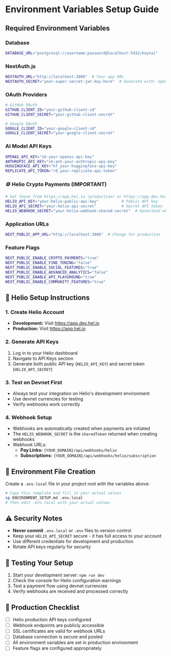 # Environment Variables Setup Guide

## Required Environment Variables

### Database
```bash
DATABASE_URL="postgresql://username:password@localhost:5432/koynai"
```

### NextAuth.js
```bash
NEXTAUTH_URL="http://localhost:3000"  # Your app URL
NEXTAUTH_SECRET="your-super-secret-jwt-key-here"  # Generate with: openssl rand -base64 32
```

### OAuth Providers
```bash
# GitHub OAuth
GITHUB_CLIENT_ID="your-github-client-id"
GITHUB_CLIENT_SECRET="your-github-client-secret"

# Google OAuth  
GOOGLE_CLIENT_ID="your-google-client-id"
GOOGLE_CLIENT_SECRET="your-google-client-secret"
```

### AI Model API Keys
```bash
OPENAI_API_KEY="sk-your-openai-api-key"
ANTHROPIC_API_KEY="sk-ant-your-anthropic-api-key"
HUGGINGFACE_API_KEY="hf_your-huggingface-api-key"
REPLICATE_API_TOKEN="r8_your-replicate-api-token"
```

### 🪙 Helio Crypto Payments (IMPORTANT)
```bash
# Get these from https://app.hel.io (production) or https://app.dev.hel.io (development)
HELIO_API_KEY="your-helio-public-api-key"          # Public API key
HELIO_API_SECRET="your-helio-api-secret"           # Secret API token
HELIO_WEBHOOK_SECRET="your-helio-webhook-shared-secret"  # Generated when creating webhooks
```

### Application URLs
```bash
NEXT_PUBLIC_APP_URL="http://localhost:3000"  # Change for production
```

### Feature Flags
```bash
NEXT_PUBLIC_ENABLE_CRYPTO_PAYMENTS="true"
NEXT_PUBLIC_ENABLE_FINE_TUNING="false"
NEXT_PUBLIC_ENABLE_SOCIAL_FEATURES="true"
NEXT_PUBLIC_ENABLE_ADVANCED_ANALYTICS="false"
NEXT_PUBLIC_ENABLE_API_PLAYGROUND="true"
NEXT_PUBLIC_ENABLE_COMMUNITY_FEATURES="true"
```

## 🚀 Helio Setup Instructions

### 1. Create Helio Account
- **Development:** Visit https://app.dev.hel.io
- **Production:** Visit https://app.hel.io

### 2. Generate API Keys
1. Log in to your Helio dashboard
2. Navigate to API Keys section
3. Generate both public API key (`HELIO_API_KEY`) and secret token (`HELIO_API_SECRET`)

### 3. Test on Devnet First
- Always test your integration on Helio's development environment
- Use devnet currencies for testing
- Verify webhooks work correctly

### 4. Webhook Setup
- Webhooks are automatically created when payments are initiated
- The `HELIO_WEBHOOK_SECRET` is the `sharedToken` returned when creating webhooks
- Webhook URLs:
  - **Pay Links:** `{YOUR_DOMAIN}/api/webhooks/helio`
  - **Subscriptions:** `{YOUR_DOMAIN}/api/webhooks/helio/subscription`

## 🔧 Environment File Creation

Create a `.env.local` file in your project root with the variables above:

```bash
# Copy this template and fill in your actual values
cp ENVIRONMENT_SETUP.md .env.local
# Then edit .env.local with your actual values
```

## ⚠️ Security Notes

- **Never commit** `.env.local` or `.env` files to version control
- Keep your `HELIO_API_SECRET` secure - it has full access to your account
- Use different credentials for development and production
- Rotate API keys regularly for security

## 🧪 Testing Your Setup

1. Start your development server: `npm run dev`
2. Check the console for Helio configuration warnings
3. Test a payment flow using devnet currencies
4. Verify webhooks are received and processed correctly

## 📝 Production Checklist

- [ ] Helio production API keys configured
- [ ] Webhook endpoints are publicly accessible
- [ ] SSL certificates are valid for webhook URLs
- [ ] Database connection is secure and pooled
- [ ] All environment variables are set in production environment
- [ ] Feature flags are configured appropriately 
